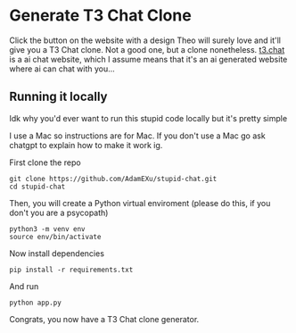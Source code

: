 # Generate T3 Chat Clone

Click the button on the website with a design Theo will surely love and it'll give you a T3 Chat clone. Not a good one, but a clone nonetheless. [t3.chat](https://www.youtube.com/watch?v=dQw4w9WgXcQ) is a ai chat website, which I assume means that it's an ai generated website where ai can chat with you...

## Running it locally

Idk why you'd ever want to run this stupid code locally but it's pretty simple

I use a Mac so instructions are for Mac. If you don't use a Mac go ask chatgpt to explain how to make it work ig.

First clone the repo

```
git clone https://github.com/AdamEXu/stupid-chat.git
cd stupid-chat
```

Then, you will create a Python virtual enviroment (please do this, if you don't you are a psycopath)

```
python3 -m venv env
source env/bin/activate
```

Now install dependencies

```
pip install -r requirements.txt
```

And run

```
python app.py
```

Congrats, you now have a T3 Chat clone generator.
